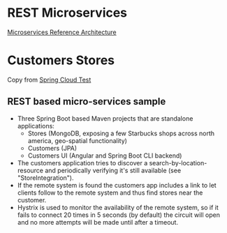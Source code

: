 # REST Microservices
[Microservices Reference Architecture](https://www.linkedin.com/pulse/microservices-reference-architecture-spring-boot-cloud-anil-allewar)

# Customers Stores
Copy from [Spring Cloud Test](https://github.com/spring-cloud-samples/customers-stores)

## REST based micro-services sample
- Three Spring Boot based Maven projects that are standalone applications:
  - Stores (MongoDB, exposing a few Starbucks shops across north america, geo-spatial functionality)
  - Customers (JPA)
  - Customers UI (Angular and Spring Boot CLI backend)
- The customers application tries to discover a search-by-location-resource and periodically verifying it's still available (see "StoreIntegration").
- If the remote system is found the customers app includes a link to let clients follow to the remote system and thus find stores near the customer.
- Hystrix is used to monitor the availability of the remote system, so if it fails to connect 20 times in 5 seconds (by default) the circuit will open and no more attempts will be made until after a timeout.
